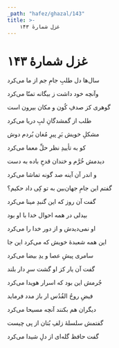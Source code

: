 ```yaml
---
_path: "hafez/ghazal/143"
title: >-
    غزل شمارهٔ ۱۴۳
---
```

# غزل شمارهٔ ۱۴۳

<div class="b" id="bn1"><div class="m1"><p>سال‌ها دل طلبِ جامِ جم از ما می‌کرد</p></div>
<div class="m2"><p>وآنچه خود داشت ز بیگانه تمنّا می‌کرد</p></div></div>
<div class="b" id="bn2"><div class="m1"><p>گوهری کز صدفِ کُون و مکان بیرون است</p></div>
<div class="m2"><p>طلب از گمشدگانِ لبِ دریا می‌کرد</p></div></div>
<div class="b" id="bn3"><div class="m1"><p>مشکلِ خویش بَرِ پیرِ مُغان بُردم دوش</p></div>
<div class="m2"><p>کو به تأییدِ نظر حلِّ معما می‌کرد</p></div></div>
<div class="b" id="bn4"><div class="m1"><p>دیدمش خُرَّم و خندان قدحِ باده به دست</p></div>
<div class="m2"><p>و اندر آن آینه صد گونه تماشا می‌کرد</p></div></div>
<div class="b" id="bn5"><div class="m1"><p>گفتم این جامِ جهان‌بین به تو کِی داد حکیم؟</p></div>
<div class="m2"><p>گفت آن روز که این گنبدِ مینا می‌کرد</p></div></div>
<div class="b" id="bn6"><div class="m1"><p>بیدلی در همه احوال خدا با او بود</p></div>
<div class="m2"><p>او نمی‌دیدش و از دور خدا را می‌کرد</p></div></div>
<div class="b" id="bn7"><div class="m1"><p>این همه شعبدهٔ خویش که می‌کرد این جا</p></div>
<div class="m2"><p>سامری پیشِ عصا و یدِ بیضا می‌کرد</p></div></div>
<div class="b" id="bn8"><div class="m1"><p>گفت آن یار کز او گشت سرِ دار بلند</p></div>
<div class="m2"><p>جُرمش این بود که اسرار هویدا می‌کرد</p></div></div>
<div class="b" id="bn9"><div class="m1"><p>فیضِ روحُ القُدُس ار باز مدد فرماید</p></div>
<div class="m2"><p>دیگران هم بکنند آنچه مسیحا می‌کرد</p></div></div>
<div class="b" id="bn10"><div class="m1"><p>گفتمش سلسلهٔ زلفِ بُتان از پی چیست</p></div>
<div class="m2"><p>گفت حافظ گله‌ای از دلِ شیدا می‌کرد</p></div></div>
